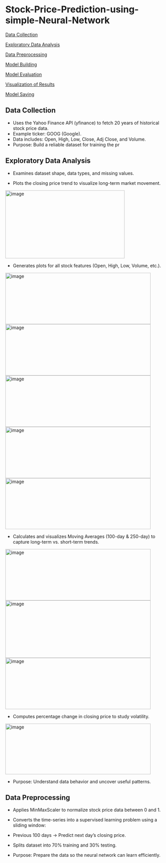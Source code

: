 
# Stock-Price-Prediction-using-simple-Neural-Network             

[Data Collection](#data-collection)

[Exploratory Data Analysis](#exploratory-data-analysis)

[Data Preprocessing](#data-preprocessing)

[Model Building](#model-building)

[Model Evaluation](#model-evaluation)

[Visualization of Results](#visualization-of-results)

[Model Saving](#model-saving)



## Data Collection

- Uses the Yahoo Finance API (yfinance) to fetch 20 years of historical stock price data.
- Example ticker: GOOG (Google).
- Data includes: Open, High, Low, Close, Adj Close, and Volume.
- Purpose: Build a reliable dataset for training the pr

## Exploratory Data Analysis

- Examines dataset shape, data types, and missing values.
  
- Plots the closing price trend to visualize long-term market movement.
<img width="371" height="212" alt="image" src="https://github.com/user-attachments/assets/66c58c26-e404-4672-8b22-2e9c3c77c1e5" />

- Generates plots for all stock features (Open, High, Low, Volume, etc.).
<img width="452" height="160" alt="image" src="https://github.com/user-attachments/assets/784d646e-0d7a-42db-ae40-4b9cf6a131c7" />
<img width="452" height="160" alt="image" src="https://github.com/user-attachments/assets/6fb4a80c-8778-4f7b-abba-437ac172e52c" />
<img width="452" height="160" alt="image" src="https://github.com/user-attachments/assets/7df6b062-d35d-4fa6-93fb-e25660846f7f" />
<img width="452" height="160" alt="image" src="https://github.com/user-attachments/assets/7da41984-cf50-4b19-a23f-aad922b73334" />
<img width="452" height="159" alt="image" src="https://github.com/user-attachments/assets/f0846617-64da-4886-aa5e-a6d534253389" />

- Calculates and visualizes Moving Averages (100-day & 250-day) to capture long-term vs. short-term trends.
<img width="452" height="160" alt="image" src="https://github.com/user-attachments/assets/a7ec4259-be51-4d73-a62b-eeca9295696b" />
<img width="452" height="179" alt="image" src="https://github.com/user-attachments/assets/1f99d4f8-2cc6-4253-9912-20e6d23661fd" />
<img width="452" height="160" alt="image" src="https://github.com/user-attachments/assets/7315a29d-52df-4579-a4b4-05ce91ddeba7" />

- Computes percentage change in closing price to study volatility.
<img width="452" height="158" alt="image" src="https://github.com/user-attachments/assets/5643b309-9f0f-48cb-a42b-19de794d0d5d" />

- Purpose: Understand data behavior and uncover useful patterns.

## Data Preprocessing

- Applies MinMaxScaler to normalize stock price data between 0 and 1.

- Converts the time-series into a supervised learning problem using a sliding window:

- Previous 100 days → Predict next day’s closing price.

- Splits dataset into 70% training and 30% testing.

- Purpose: Prepare the data so the neural network can learn efficiently.
